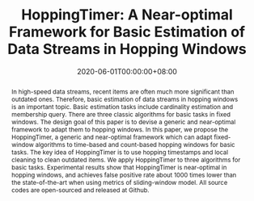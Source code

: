 ---
# Documentation: https://wowchemy.com/docs/managing-content/

title: "HoppingTimer: A Near-optimal Framework for Basic Estimation of Data Streams in Hopping Windows"
authors: [Kaicheng Yang, Jianyu Wu, Pu Yi, Jiale Chen, Cheng Chen, Tong Yang, Bin Cui]
date: 2020-06-01T00:00:00+08:00
doi: ""

# Schedule page publish date (NOT publication's date).
publishDate: 2020-06-01T00:00:00+08:00

# Publication type.
# Legend: 0 = Uncategorized; 1 = Conference paper; 2 = Journal article;
# 3 = Preprint / Working Paper; 4 = Report; 5 = Book; 6 = Book section;
# 7 = Thesis; 8 = Patent
publication_types: ["3"]

# Publication name and optional abbreviated publication name.
publication: ""
publication_short: ""

abstract: "In high-speed data streams, recent items are often much more significant than outdated ones. Therefore, basic estimation of data streams in hopping windows is an important topic. Basic estimation tasks include cardinality estimation and membership query. There are three classic algorithms for basic tasks in fixed windows. The design goal of this paper is to devise a generic and near-optimal framework to adapt them to hopping windows. In this paper, we propose the HoppingTimer, a generic and near-optimal framework which can adapt fixed-window
algorithms to time-based and count-based hopping windows for basic tasks. The key idea of HoppingTimer is to use hopping timestamps and local cleaning to clean outdated items. We apply HoppingTimer to three algorithms for basic tasks. Experimental results show that HoppingTimer is near-optimal in hopping windows, and achieves false positive rate about 1000 times lower than the state-of-the-art when using metrics of sliding-window model. All source codes are open-sourced and released at Github."

# Summary. An optional shortened abstract.
summary: ""

tags: []
categories: []
featured: false

# Custom links (optional).
#   Uncomment and edit lines below to show custom links.
# links:
# - name: Follow
#   url: https://twitter.com
#   icon_pack: fab
#   icon: twitter

url_pdf: file/HoppingTimer.pdf
url_code: https://github.com/ImananAkihc/Hopping-Timer
url_dataset:
url_poster:
url_project:
url_slides:
url_source:
url_video:

# Featured image
# To use, add an image named `featured.jpg/png` to your page's folder. 
# Focal points: Smart, Center, TopLeft, Top, TopRight, Left, Right, BottomLeft, Bottom, BottomRight.
image:
  caption: ""
  focal_point: ""
  preview_only: false

# Associated Projects (optional).
#   Associate this publication with one or more of your projects.
#   Simply enter your project's folder or file name without extension.
#   E.g. `internal-project` references `content/project/internal-project/index.md`.
#   Otherwise, set `projects: []`.
projects: []

# Slides (optional).
#   Associate this publication with Markdown slides.
#   Simply enter your slide deck's filename without extension.
#   E.g. `slides: "example"` references `content/slides/example/index.md`.
#   Otherwise, set `slides: ""`.
slides: ""
---